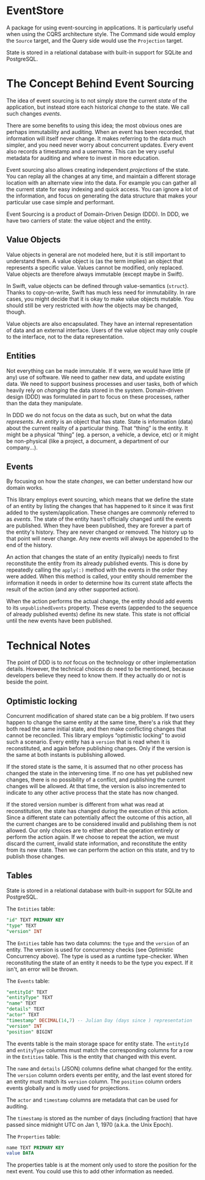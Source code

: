 # EventStore

A package for using event-sourcing in applications. It is particularly useful when using the CQRS architecture style. The Command side would employ the `Source` target, and the Query side would use the `Projection` target.

State is stored in a relational database with built-in support for SQLite and PostgreSQL.

# The Concept Behind Event Sourcing

The idea of event sourcing is to not simply store the current *state* of the application, but instead store each historical *change* to the state. We call such changes *events*.

There are some benefits to using this idea; the most obvious ones are perhaps immutability and auditing. When an event has been recorded, that information will itself never change. It makes referring to the data much simpler, and you need never worry about concurrent updates. Every event also records a timestamp and a username. This can be very useful metadata for auditing and where to invest in more education.

Event sourcing also allows creating independent *projections* of the state. You can replay all the changes at any time, and maintain a different storage location with an alternate view into the data. For example you can gather all the current state for easy indexing and quick access. You can ignore a lot of the information, and focus on generating the data structure that makes your particular use case simple and performant.

Event Sourcing is a product of Domain-Driven Design (DDD). In DDD, we have two carriers of state: the value object and the entity.

## Value Objects

Value objects in general are not modeled here, but it is still important to understand them. A value object is (as the term implies) an object that represents a specific value. Values cannot be modified, only replaced. Value objects are therefore always immutable (except maybe in Swift).

In Swift, value objects can be defined through value-semantics (`struct`). Thanks to copy-on-write, Swift has much less need for immutability. In rare cases, you might decide that it is okay to make value objects mutable. You should still be very restricted with *how* the objects may be changed, though.

Value objects are also encapsulated. They have an internal representation of data and an external interface. Users of the value object may only couple to the interface, not to the data representation.

## Entities

Not everything can be made immutable. If it were, we would have little (if any) use of software. We need to gather new data, and update existing data. We need to support business processes and user tasks, both of which heavily rely on *changing* the data stored in the system. Domain-driven design (DDD) was formulated in part to focus on these processes, rather than the data they manipulate.

In DDD we do not focus on the data as such, but on what the data *represents*. An *entity* is an object that has state. State is information (data) about the current reality of a particular thing. That “thing” is the entity. It might be a physical “thing” (eg. a person, a vehicle, a device, etc) or it might be non-physical (like a project, a document, a department of our company...).

## Events

By focusing on how the state *changes*, we can better understand how our domain works.

This library employs event sourcing, which means that we define the state of an entity by listing the changes that has happened to it since it was first added to the system/application. These changes are commonly referred to as *events*. The state of the entity hasn't officially changed until the events are published. When they have been published, they are forever a part of the entity's history. They are never changed or removed. The history up to that point will never change. Any new events will always be appended to the end of the history.

An action that changes the state of an entity (typically) needs to first reconstitute the entity from its already published events. This is done by repeatedly calling the `apply(:)` method with the events in the order they were added. When this method is called, your entity should remember the information it needs in order to determine how its current state affects the result of the action (and any other supported action).

When the action performs the actual change, the entity should add events to its `unpublishedEvents` property. These events (appended to the sequence of already published events) define its new state. This state is not official until the new events have been published.

# Technical Notes

The point of DDD is to *not* focus on the technology or other implementation details. However, the technical choices do need to be mentioned, because developers believe they need to know them. If they actually do or not is beside the point.

## Optimistic locking

Concurrent modification of shared state can be a big problem. If two users happen to change the same entity at the same time, there's a risk that they both read the same initial state, and then make conflicting changes that cannot be reconciled. This library employs “optimistic locking” to avoid such a scenario. Every entity has a `version` that is read when it is reconstituted, and again before publishing changes. Only if the version is the same at both instants is publishing allowed.

If the stored state is the same, it is assumed that no other process has changed the state in the intervening time. If no one has yet published new changes, there is no possibility of a conflict, and publishing the current changes will be allowed. At that time, the version is also incremented to indicate to any other active process that the state has now changed.

If the stored version number is different from what was read at reconstitution, the state has changed during the execution of this action. Since a different state can potentially affect the outcome of this action, all the current changes are to be considered invalid and publishing them is not allowed. Our only choices are to either abort the operation entirely or perform the action again. If we choose to repeat the action, we must discard the current, invalid state information, and reconstitute the entity from its new state. Then we can perform the action on this state, and try to publish those changes.

## Tables

State is stored in a relational database with built-in support for SQLite and PostgreSQL.

The `Entities` table:

```sql
"id" TEXT PRIMARY KEY
"type" TEXT
"version" INT
```

The `Entities` table has two data columns: the `type` and the `version` of an entity. The version is used for concurrency checks (see Optimistic Concurrency above). The type is used as a runtime type-checker. When reconstituting the state of an entity it needs to be the type you expect. If it isn't, an error will be thrown.

The `Events` table:

```sql
"entityId" TEXT
"entityType" TEXT
"name" TEXT
"details" TEXT
"actor" TEXT
"timestamp" DECIMAL(14,7) -- Julian Day (days since ) representation
"version" INT
"position" BIGINT
```

The events table is the main storage space for entity state. The `entityId` and `entityType` columns must match the corresponding columns for a row in the `Entities` table. This is the entity that changed with this event.

The `name` and `details` (JSON) columns define what changed for the entity. The `version` column orders events per entity, and the last event stored for an entity must match its `version` column. The `position` column orders events globally and is motly used for projections.

The `actor` and `timestamp` columns are metadata that can be used for auditing.

The `timestamp` is stored as the number of days (including fraction) that have passed since midnight UTC on Jan 1, 1970 (a.k.a. the Unix Epoch).

The `Properties` table:

```sql
name TEXT PRIMARY KEY
value DATA
```

The properties table is at the moment only used to store the position for the next event. You could use this to add other information as needed.
